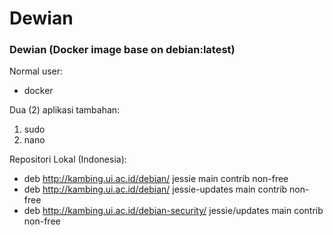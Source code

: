 # Dewian 

### Dewian (Docker image base on debian:latest)

Normal user:

  - docker

Dua (2) aplikasi tambahan:

  1. sudo
  2. nano

Repositori Lokal (Indonesia):

  - deb http://kambing.ui.ac.id/debian/ jessie main contrib non-free
  - deb http://kambing.ui.ac.id/debian/ jessie-updates main contrib non-free
  - deb http://kambing.ui.ac.id/debian-security/ jessie/updates main contrib non-free
